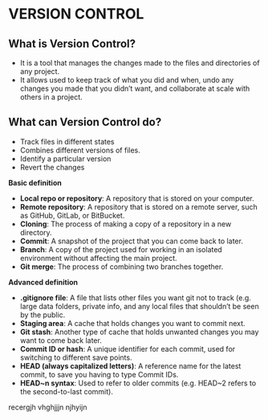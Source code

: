 # VERSION CONTROL


## What is Version Control?


- It is a tool that manages the changes made to the files and directories of any project.
- It allows used to keep track of what you did and when, undo any changes you made that you didn’t want, and collaborate at scale with others in a project.

## What can Version Control do?

- Track files in different states
- Combines different versions of files.
- Identify a particular version
- Revert the changes



**Basic definition**
- **Local repo or repository**: A repository that is stored on your computer.
- **Remote repository**: A repository that is stored on a remote server, such as GitHub, GitLab, or BitBucket.
- **Cloning**: The process of making a copy of a repository in a new directory.
- **Commit**: A snapshot of the project that you can come back to later.
- **Branch**: A copy of the project used for working in an isolated environment without affecting the main project.
- **Git merge**: The process of combining two branches together.

**Advanced definition**
- **.gitignore file**: A file that lists other files you want git not to track (e.g. large data folders, private info, and any local files that shouldn’t be seen by the public.
- **Staging area**: A cache that holds changes you want to commit next.
- **Git stash**: Another type of cache that holds unwanted changes you may want to come back later.
- **Commit ID or hash**: A unique identifier for each commit, used for switching to different save points.
- **HEAD (always capitalized letters)**: A reference name for the latest commit, to save you having to type Commit IDs.
- **HEAD~n syntax**: Used to refer to older commits (e.g. HEAD~2 refers to the second-to-last commit).



recergjh vhghjjjn njhyijn
